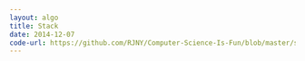 ```yaml
---
layout: algo
title: Stack
date: 2014-12-07
code-url: https://github.com/RJNY/Computer-Science-Is-Fun/blob/master/stack.js
---
```




